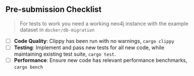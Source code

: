 ## Pre-submission Checklist

> For tests to work you need a working neo4j instance with the example dataset in `docker/db-migration`

- [ ] **Code Quality**: Clippy has been run with no warnings, `cargo clippy`
- [ ] **Testing**: Implement and pass new tests for all new code, while maintaining existing test suite, `cargo test`.
- [ ] **Performance**: Ensure new code has relevant performance benchmarks, `cargo bench`
